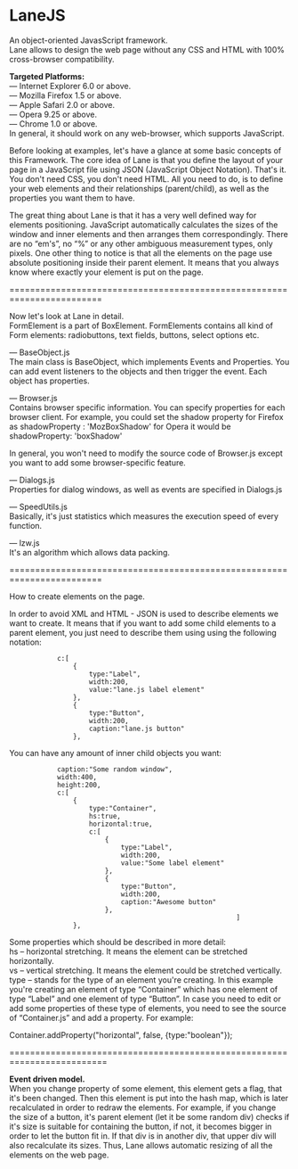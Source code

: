 LaneJS
======

An object-oriented JavasScript framework. <br />
Lane allows to design the web page without any CSS and HTML with 100% cross-browser compatibility. 

<b>Targeted Platforms: </b> <br />
— Internet Explorer 6.0 or above.<br />
— Mozilla Firefox 1.5 or above.<br />
— Apple Safari 2.0 or above.<br />
— Opera 9.25 or above.<br />
— Chrome 1.0 or above.<br />
In general, it should work on any web-browser, which supports JavaScript.

Before looking at examples, let's have a glance at some basic concepts of this Framework. 
The core idea of Lane is that you define the layout of your page in a JavaScript file using JSON 
(JavaScript Object Notation). That's it. You don't need CSS, you don't need HTML. 
All you need to do, is to define your web elements and their relationships (parent/child), 
as well as the properties you want them to have.

The great thing about Lane is that it has a very well defined way for elements positioning. 
JavaScript automatically calculates the sizes of the window and inner elements and then arranges 
them correspondingly. There are no “em's”, no “%” or any other ambiguous measurement types, only pixels. 
One other thing to notice is that all the elements on the page use absolute positioning inside their parent element. 
It means that you always know where exactly your element is put on the page. 

========================================================================


Now let's look at Lane in detail. <br />
FormElement is a part of BoxElement. FormElements contains all kind of Form elements: 
radiobuttons, text fields, buttons, select options etc.


— BaseObject.js <br />
The main class is BaseObject, which implements Events and Properties. 
You can add event listeners to the objects and then trigger the event. Each object has properties.

— Browser.js <br />
Contains browser specific information. You can specify properties for each browser client. 
For example, you could set the shadow property for Firefox as 
	shadowProperty : 'MozBoxShadow' 
for Opera it would be
	shadowProperty: 'boxShadow'

In general, you won't need to modify the source code of Browser.js except you want to add some browser-specific feature.

— Dialogs.js <br />
Properties for dialog windows, as well as events are specified in Dialogs.js

— SpeedUtils.js <br />
Basically, it's just statistics which measures the execution speed of every function.

— lzw.js <br />
It's an algorithm which allows data packing.

========================================================================


How to create elements on the page. <br />


In order to avoid XML and HTML - JSON is used to describe elements we want to create. It means that if you want to add some child elements to a parent element, you just need to describe them using using the following notation:

	    		c:[
		    		{
		    			type:"Label",
		    			width:200,
		    			value:"lane.js label element"
		    		},
		    		{
		    			type:"Button",
		    			width:200,
		    			caption:"lane.js button"
		    		},


You can have any amount of inner child objects you want:

	    		caption:"Some random window",
	    		width:400,
	    		height:200,
	    		c:[
	    			{
	    				type:"Container",
	    				hs:true,
	    				horizontal:true,
	    				c:[
		    				{
		    					type:"Label",
		    					width:200,
		    					value:"Some label element"
		    				},
		    				{
		    					type:"Button",
		    					width:200,
		    					caption:"Awesome button"
		    				},
                                                             ]
	    			},





Some properties which should be described in more detail: <br />
hs – horizontal stretching. It means the element can be stretched horizontally. <br />
vs – vertical stretching. It means the element could be stretched vertically. <br />
type – stands for the type of an element you're creating. In this example you're creating an element of type “Container”  which has one element of type “Label” and one element of type “Button”. In case you need to edit or add some properties of these type of elements, you need to see the source of “Container.js” and add a property. For example: 

Container.addProperty("horizontal", false, {type:"boolean"});

=========================================================================


<b> Event driven model. </b> <br />
When you change property of some element, this element gets a flag, that it's been changed. 
Then this element is put into the hash map, which is later recalculated in order to redraw the elements. 
For example, if you change the size of a button, it's parent element (let it be some random div) checks 
if it's size is suitable for containing the button, if not, it becomes bigger in order to let the button fit in. 
If that div is in another div, that upper div will also recalculate its sizes. Thus, Lane allows automatic 
resizing of all the elements on the web page.
